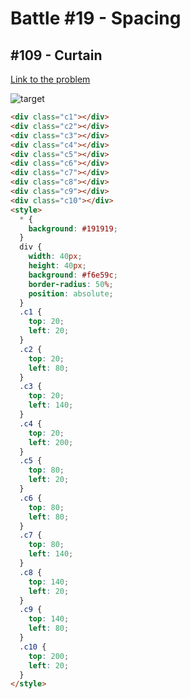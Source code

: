 # Battle #19 - Spacing

## #109 - Curtain

[Link to the problem](https://cssbattle.dev/play/109)

![target](https://cssbattle.dev/targets/109.png)

```html
<div class="c1"></div>
<div class="c2"></div>
<div class="c3"></div>
<div class="c4"></div>
<div class="c5"></div>
<div class="c6"></div>
<div class="c7"></div>
<div class="c8"></div>
<div class="c9"></div>
<div class="c10"></div>
<style>
  * {
    background: #191919;
  }
  div {
    width: 40px;
    height: 40px;
    background: #f6e59c;
    border-radius: 50%;
    position: absolute;
  }
  .c1 {
    top: 20;
    left: 20;
  }
  .c2 {
    top: 20;
    left: 80;
  }
  .c3 {
    top: 20;
    left: 140;
  }
  .c4 {
    top: 20;
    left: 200;
  }
  .c5 {
    top: 80;
    left: 20;
  }
  .c6 {
    top: 80;
    left: 80;
  }
  .c7 {
    top: 80;
    left: 140;
  }
  .c8 {
    top: 140;
    left: 20;
  }
  .c9 {
    top: 140;
    left: 80;
  }
  .c10 {
    top: 200;
    left: 20;
  }
</style>
```
